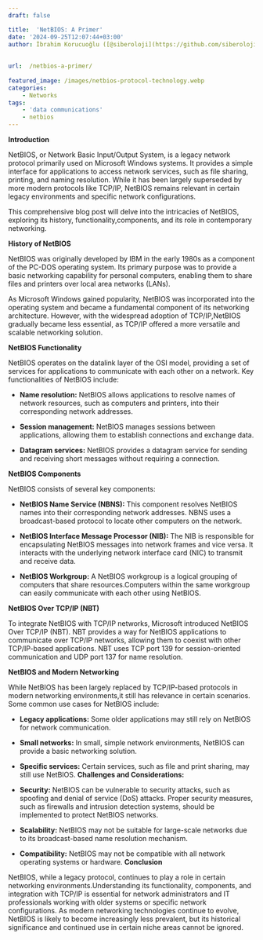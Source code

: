 ```yaml
---
draft: false

title:  'NetBIOS: A Primer'
date: '2024-09-25T12:07:44+03:00'
author: İbrahim Korucuoğlu ([@siberoloji](https://github.com/siberoloji))
 
 
url:  /netbios-a-primer/
 
featured_image: /images/netbios-protocol-technology.webp
categories:
    - Networks
tags:
    - 'data communications'
    - netbios
---
```

**Introduction**

NetBIOS, or Network Basic Input/Output System, is a legacy network protocol primarily used on Microsoft Windows systems. It provides a simple interface for applications to access network services, such as file sharing, printing, and naming resolution. While it has been largely superseded by more modern protocols like TCP/IP, NetBIOS remains relevant in certain legacy environments and specific network configurations.

This comprehensive blog post will delve into the intricacies of NetBIOS, exploring its history, functionality,components, and its role in contemporary networking.
<!-- wp:heading {"level":3,"className":""} -->
**History of NetBIOS**

NetBIOS was originally developed by IBM in the early 1980s as a component of the PC-DOS operating system. Its primary purpose was to provide a basic networking capability for personal computers, enabling them to share files and printers over local area networks (LANs).

As Microsoft Windows gained popularity, NetBIOS was incorporated into the operating system and became a fundamental component of its networking architecture. However, with the widespread adoption of TCP/IP,NetBIOS gradually became less essential, as TCP/IP offered a more versatile and scalable networking solution.
<!-- wp:heading {"level":3,"className":""} -->
**NetBIOS Functionality**

NetBIOS operates on the datalink layer of the OSI model, providing a set of services for applications to communicate with each other on a network. Key functionalities of NetBIOS include:
* **Name resolution:** NetBIOS allows applications to resolve names of network resources, such as computers and printers, into their corresponding network addresses.

* **Session management:** NetBIOS manages sessions between applications, allowing them to establish connections and exchange data.

* **Datagram services:** NetBIOS provides a datagram service for sending and receiving short messages without requiring a connection.

<!-- wp:heading {"level":3,"className":""} -->
**NetBIOS Components**

NetBIOS consists of several key components:
* **NetBIOS Name Service (NBNS):** This component resolves NetBIOS names into their corresponding network addresses. NBNS uses a broadcast-based protocol to locate other computers on the network.

* **NetBIOS Interface Message Processor (NIB):** The NIB is responsible for encapsulating NetBIOS messages into network frames and vice versa. It interacts with the underlying network interface card (NIC) to transmit and receive data.

* **NetBIOS Workgroup:** A NetBIOS workgroup is a logical grouping of computers that share resources.Computers within the same workgroup can easily communicate with each other using NetBIOS.

<!-- wp:heading {"level":3,"className":""} -->
**NetBIOS Over TCP/IP (NBT)**

To integrate NetBIOS with TCP/IP networks, Microsoft introduced NetBIOS Over TCP/IP (NBT). NBT provides a way for NetBIOS applications to communicate over TCP/IP networks, allowing them to coexist with other TCP/IP-based applications. NBT uses TCP port 139 for session-oriented communication and UDP port 137 for name resolution.
<!-- wp:heading {"level":3,"className":""} -->
**NetBIOS and Modern Networking**

While NetBIOS has been largely replaced by TCP/IP-based protocols in modern networking environments,it still has relevance in certain scenarios. Some common use cases for NetBIOS include:
* **Legacy applications:** Some older applications may still rely on NetBIOS for network communication.

* **Small networks:** In small, simple network environments, NetBIOS can provide a basic networking solution.

* **Specific services:** Certain services, such as file and print sharing, may still use NetBIOS.
**Challenges and Considerations:**
* **Security:** NetBIOS can be vulnerable to security attacks, such as spoofing and denial of service (DoS) attacks. Proper security measures, such as firewalls and intrusion detection systems, should be implemented to protect NetBIOS networks.

* **Scalability:** NetBIOS may not be suitable for large-scale networks due to its broadcast-based name resolution mechanism.

* **Compatibility:** NetBIOS may not be compatible with all network operating systems or hardware.
**Conclusion**

NetBIOS, while a legacy protocol, continues to play a role in certain networking environments.Understanding its functionality, components, and integration with TCP/IP is essential for network administrators and IT professionals working with older systems or specific network configurations. As modern networking technologies continue to evolve, NetBIOS is likely to become increasingly less prevalent, but its historical significance and continued use in certain niche areas cannot be ignored.
